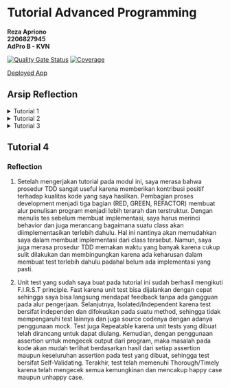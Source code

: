 # Tutorial Advanced Programming
__Reza Apriono__ </br>
__2206827945__</br>
__AdPro B - KVN__</br>

[![Quality Gate Status](https://sonarcloud.io/api/project_badges/measure?project=rzapriono_tutorial-1&metric=alert_status)](https://sonarcloud.io/summary/new_code?id=rzapriono_tutorial-1)
[![Coverage](https://sonarcloud.io/api/project_badges/measure?project=rzapriono_tutorial-1&metric=coverage)](https://sonarcloud.io/summary/new_code?id=rzapriono_tutorial-1)

[Deployed App](https://tutorial-adpro-rzapriono.koyeb.app/)

## Arsip Reflection
<details>
<summary>Tutorial 1</summary>

## Tutorial 1

### Reflection 1

Pada tutorial 1, saya sudah menerapkan _clean code principle_ dengan melakukan beberapa hal. 

Terkait meaningful names, Penamaan variabel dan  pada kode saya telah bersifat jelas dan ringkas, serta dapat mewakili data apa yang disimpan dalam variabel atau apa yang dilakukan function tersebut.
Contohnya adalah function `findProduct()` untuk mencari product dari productData, dan variabel `indexOfProduct` untuk menyimpan index product pada productData.

Kemudian, setiap function yang dibuat hanya mengerjakan satu tugas saja dan function tersebut ukurannya tidak terlalu besar. Contohnya adalah function `create`, `edit`, dan `delete` masing-masing hanya menjalankan satu tugas saja sesuai namanya.

Selain itu, saya juga telah menggunakan version control dengan menggunakan git dan menerapkan branching untuk fitur-fitur serta test yang ada.

Meskipun beberapa bagian kode saya tidak memiliki comment, namun penamaan function dan variabel yang digunakan sudah baik dan dapat merepresentasikan perilakunya tanpa perlu penjelasan lebih lanjut.


Saya sempat melakukan beberapa kesalahan saat menulis kode. Contohnya, salah menuliskan `seleniumhq` menjadi `seleniumhg` pada `build.gradle.kts` sehingga menyebabkan test tidak dapat diexecute. Selain itu, saya sempat salah mapping untuk kembali ke product list setelah mengedit product, dan juga menemui error saat membuat fitur edit dan delete. Untungnya, hal-hal tersebut masih dapat saya perbaiki. Mungkin yang bisa ditingkatkan dari kode saya adalah menambahkan _input validation_ terhadap `name`
dan `quantity` dari product.
 
### Reflection 2

1. Setelah membuat unit test, saya merasa lebih yakin bahwa kode yang saya buat dan fitur-fitur didalamnya dapat berjalan dengan semestinya dan tidak terdapat bug atau error. Menurut saya, banyaknya unit test bersifat tentatif tergantung pada program yang kita buat. Namun, seharusnya unit test dapat mencakup semua functiononalitas pada program.
Code coverage 100% tidak menjamin bahwa kode tidak memiliki bug atau error, karena code coverage hanya merupakan perhitungan terhadap seberapa besar kode yang diuji oleh unit test. Oleh karena itu, penting untuk membuat dan memastikan bahwa unit test telah mencakup berbagai skenario, misalnya _positive scenario_ dan _negative scenario_.


2. Pembuatan functional test suite dengan cara tersebut akan menyebabkan terdapat duplikasi pada code dan mengurangi _cleanliness_ dari kode tersebut. Hal tersebut dapat menyulitkan *code maintenence* saat terdapat suatu perubahan pada _source code_. Mungkin salah satu solusi yang dapat diterapkan adalah dengan menggunakan method `setup()` untuk kode yang akan digunakan di beberapa test dan kemudian menggabungkan test untuk mengecek jumlah item pada product list dengan test create product.
</details>

<details>
<summary>Tutorial 2</summary>

## Tutorial 2

### Reflection
1. Code quality issues:
- **unused private field** : muncul pada ketiga field productId, productName, dan productQuantity di model Product. Namun, menurut saya, hal tersebut seharusnya bukan merupakan sebuah issue karena field tersebut diakses dengan menggunakan getter dan setter. Saat ini, saya telah mark ketiga issue tersebut sebagai false positive.
- Menghilangkan modifier public pada class test
- **unnecessary boolean literal**: mengubah `if (found == true)` menjadi `if (found)`


2. Menurut saya, implementasi github workflows pada program saya sudah menerapkan CI/CD. CI/CD memungkinkan terjadinya testing program dan deployment secara otomatis. Dengan menggunakan github workflows, program saya bisa menjalani testing setiap kali terjadi push di suatu branch. Dengan demikian, setiap perubahan dapat dipastikan tidak mengganggu functiononalitas program dan coding standart yang telah diterapkan. Selain itu, deployment menggunakan `Koyeb` sebagai PaaS juga telah menerapkan CI/CD dimana terjadi proses deployment otomatis saat ada push atau pull request dari suatu branch.
Beberapa workflows yang sudah diterapkan untuk CI/CD adalah `ci.yml` untuk testing otomatis dan `scorecard.yml` serta `sonarcloud.yml` untuk pengecekan code seperti code coverage, bug, dll.
</details>

<details>
<summary>Tutorial 3</summary>

## Tutorial 3

### Reflection
### SOLID Principle
- Single Responsibility Principle (SRP)

SRP adalah prinsip dimana setiap class memiliki satu tanggung jawab. Saya menerapkannya dengan memisahkan `ProductController` dan `CarController` yang awalnya terdapat pada 1 file `ProductController.java` menjadi berada di 2 file berbeda, dengan menambahkan file `CarController.java` dan menghilangkan hubungan inheritance antar keduanya. Hal yang sama juga diterapkan dengan pemisahan `HomepageController`, `ProductController`, dan `CarController` yang masing-masing bertanggung jawab untuk satu hal saja. Selain itu, saya mengubah function `Update` pada `CarRepository` yang tadinya tak hanya untuk mengupdate object car melainkan juga mencari car yang ingin diupdate menjadi hanya memanggil function `findById` untuk mencarinya.

- Interface Segregation Principle (ISP)

ISP adalah prinsip yang membagi suatu interface yang besar dan complex menjadi beberapa interface yang lebih kecil dan spesifik. Saya menerapkannya dengan memisahkan interface `ProductService` dengan `CarService` karena masing-masing memiliki behaviour yang berbeda dan spesifik untuk Car dan Product. Hal ini diterapkan juga agar interface yang dibuat tidak menjadi suatu interface yang terlalu complex seperti halnya jika kedua interface tersebut disatukan.

- Dependency Inversion Principle (DIP)

DIP adalah prinsip yang mengutamakan agar suatu class bergantung pada abstract class atau interface, bukan concrete implementation. Saya menerapkannya dengan mengubah dependency pada `CarController` yang tadinya bergantung pada concrete class `CarServiceImpl` menjadi interface `CarService`. Hal yang sama juga sudah berlaku untuk `ProductController` yang bergantung pada interface `ProductService`.

### Advantages
Keuntungan jika menerapkan SOLID principles:
- Kode menjadi lebih terstruktur, mudah dibaca, dan mudah dipahami baik untuk orang lain maupun saya sendiri. Misalnya, dengan memisahkan interface `CarService` dengan `ProductService`, maka akan menjadi 2 interface yang lebih kecil dan mudah untuk dimengerti.
- Lebih mudah dalam melakukan code maintenance. Misalnya, hanya perlu mengubah implementasi dari `CarService` tanpa perlu memodifikasi `CarController`.
- Kode menjadi lebih reusable dan fleksibel. Misalnya, dengan memisahkan function `findById`, maka pada function `Update` dan `Delete` bisa menggunakan function tersebut.

### Disadvantages
Kerugian jika tidak menerapkan SOLID principles:
- Kode menjadi repetitif. Misalnya, function `Update` awalnya juga melakukan looping untuk mencari car, padahal sebenarnya hanya perlu memanggil `findById` karena kode tersebut juga melakukan hal yang sama.
- Sulit untuk melakukan maintenance pada kode. Misalnya, jika ingin mengubah kode atau menambah fitur, maka perlu mempertimbangkan apakah akan mempengaruhi kode lain.
- Perubahan pada suatu bagian kode akan berdampak ke banyak kode lain. Misalnya, jika `CarController` bergantung pada concrete class `CarServiceImpl` bukan interface `CarService`, maka jika terdapat perubahan pada `CarServiceImpl` saya juga perlu memodifikasi `CarController`.

</details>

## Tutorial 4

### Reflection
1. Setelah mengerjakan tutorial pada modul ini, saya merasa bahwa prosedur TDD sangat useful karena memberikan kontribusi positif terhadap kualitas kode yang saya hasilkan. Pembagian proses development menjadi tiga bagian (RED, GREEN, REFACTOR) membuat alur penulisan program menjadi lebih terarah dan terstruktur. Dengan menulis tes sebelum membuat implementasi, saya harus merinci behavior dan juga merancang bagaimana suatu class akan diimplementasikan terlebih dahulu. Hal ini nantinya akan memudahkan saya dalam membuat implementasi dari class tersebut. Namun, saya juga merasa prosedur TDD memakan waktu yang banyak karena cukup sulit dilakukan dan membingungkan karena ada keharusan dalam membuat test terlebih dahulu padahal belum ada implementasi yang pasti.


2. Unit test yang sudah saya buat pada tutorial ini sudah berhasil mengikuti F.I.R.S.T principle. Fast karena unit test bisa dijalankan dengan cepat sehingga saya bisa langsung mendapat feedback tanpa ada gangguan pada alur pengerjaan. Selanjutnya, Isolated/Independent karena test bersifat independen dan difokuskan pada suatu method, sehingga tidak mempengaruhi test lainnya dan juga source codenya dengan adanya penggunaan mock. Test juga Repeatable karena unit tests yang dibuat telah dirancang untuk dapat diulang. Kemudian, dengan penggunaan assertion untuk mengecek output dari program, maka masalah pada kode akan mudah terlihat berdasarkan hasil dari setiap assertion maupun keseluruhan assertion pada test yang dibuat, sehingga test bersifat Self-Validating. Terakhir, test telah memenuhi Thorough/Timely karena telah mengecek semua kemungkinan dan mencakup happy case maupun unhappy case.